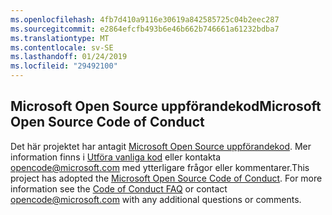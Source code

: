 ```yaml
---
ms.openlocfilehash: 4fb7d410a9116e30619a842585725c04b2eec287
ms.sourcegitcommit: e2864efcfb493b6e46b662b746661a61232bdba7
ms.translationtype: MT
ms.contentlocale: sv-SE
ms.lasthandoff: 01/24/2019
ms.locfileid: "29492100"
---
```

## <a name="microsoft-open-source-code-of-conduct"></a><span data-ttu-id="ca582-101">Microsoft Open Source uppförandekod</span><span class="sxs-lookup"><span data-stu-id="ca582-101">Microsoft Open Source Code of Conduct</span></span>
<span data-ttu-id="ca582-p101">Det här projektet har antagit [Microsoft Open Source uppförandekod](https://opensource.microsoft.com/codeofconduct/). Mer information finns i [Utföra vanliga kod](https://opensource.microsoft.com/codeofconduct/faq/) eller kontakta [opencode@microsoft.com](mailto:opencode@microsoft.com) med ytterligare frågor eller kommentarer.</span><span class="sxs-lookup"><span data-stu-id="ca582-p101">This project has adopted the [Microsoft Open Source Code of Conduct](https://opensource.microsoft.com/codeofconduct/). For more information see the [Code of Conduct FAQ](https://opensource.microsoft.com/codeofconduct/faq/) or contact [opencode@microsoft.com](mailto:opencode@microsoft.com) with any additional questions or comments.</span></span>